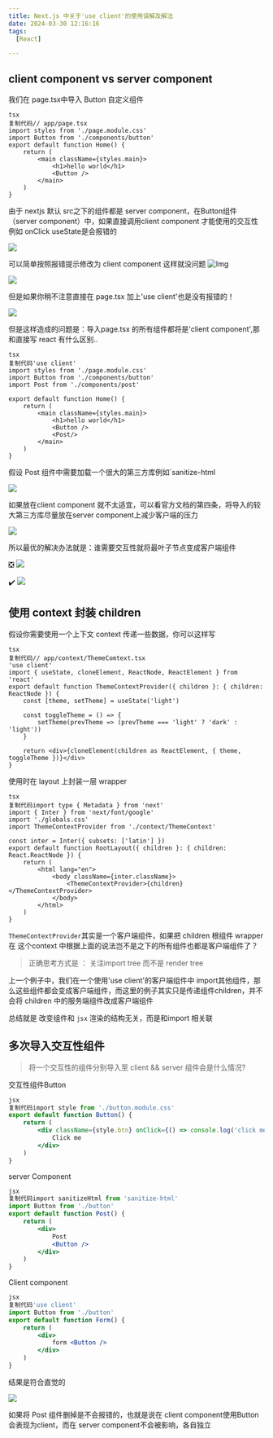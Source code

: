 ```yaml
---
title: Next.js 中关于'use client'的使用误解及解法
date: 2024-03-30 12:16:16
tags:
  [React]

---
```


## client component vs server component

我们在 page.tsx中导入 Button 自定义组件

```tsx
tsx
复制代码// app/page.tsx
import styles from './page.module.css'
import Button from './components/button'
export default function Home() {
	return (
		<main className={styles.main}>
			<h1>hello world</h1>
			<Button />
		</main>
	)
}
```

由于 nextjs 默认 src之下的组件都是 server component，在Button组件（server component）中，如果直接调用client component 才能使用的交互性例如 onClick useState是会报错的

![](http://image.hansking.cn/picgo/202403301210616.png)

可以简单按照报错提示修改为 client component 这样就没问题 ![Img](https://p3-juejin.byteimg.com/tos-cn-i-k3u1fbpfcp/52543b878e4449099b41bca54535b77a~tplv-k3u1fbpfcp-jj-mark:3024:0:0:0:q75.awebp#?w=3820&h=2092&s=804361&e=png&b=232323)

![](http://image.hansking.cn/picgo/20240330121133.png)

但是如果你稍不注意直接在 page.tsx 加上'use client'也是没有报错的！

![](http://image.hansking.cn/picgo/20240330121154.png)



但是这样造成的问题是：导入page.tsx 的所有组件都将是'client component',那和直接写 react 有什么区别..

```tsx
tsx
复制代码'use client'
import styles from './page.module.css'
import Button from './components/button'
import Post from './components/post'

export default function Home() {
	return (
		<main className={styles.main}>
			<h1>hello world</h1>
			<Button />
            <Post/>
		</main>
	)
}
```

假设 Post 组件中需要加载一个很大的第三方库例如`sanitize-html

![](http://image.hansking.cn/picgo/20240330121318.png)

如果放在client component 就不太适宜，可以看官方文档的第四条，将导入的较大第三方库尽量放在server component上减少客户端的压力 

![](http://image.hansking.cn/picgo/20240330121337.png)

所以最优的解决办法就是：谁需要交互性就将最叶子节点变成客户端组件

❎ ![](http://image.hansking.cn/picgo/20240330121407.png)

✔️ ![](http://image.hansking.cn/picgo/20240330121447.png)

## 使用 context 封装 children

假设你需要使用一个上下文 context 传递一些数据，你可以这样写

```tsx
tsx
复制代码// app/context/ThemeComtext.tsx
'use client'
import { useState, cloneElement, ReactNode, ReactElement } from 'react'
export default function ThemeContextProvider({ children }: { children: ReactNode }) {
	const [theme, setTheme] = useState('light')

	const toggleTheme = () => {
		setTheme(prevTheme => (prevTheme === 'light' ? 'dark' : 'light'))
	}

	return <div>{cloneElement(children as ReactElement, { theme, toggleTheme })}</div>
}
```

使用时在 layout 上封装一层 wrapper

```tsx
tsx
复制代码import type { Metadata } from 'next'
import { Inter } from 'next/font/google'
import './globals.css'
import ThemeContextProvider from './context/ThemeContext'

const inter = Inter({ subsets: ['latin'] })
export default function RootLayout({ children }: { children: React.ReactNode }) {
	return (
		<html lang="en">
			<body className={inter.className}>
				<ThemeContextProvider>{children}</ThemeContextProvider>
			</body>
		</html>
	)
}
```

`ThemeContextProvider`其实是一个客户端组件，如果把 children 根组件 wrapper 在 这个context 中根据上面的说法岂不是之下的所有组件也都是客户端组件了？

> 正确思考方式是 ： 关注import tree 而不是 render tree

上一个例子中，我们在一个使用'use client'的客户端组件中 import其他组件，那么这些组件都会变成客户端组件，而这里的例子其实只是传递组件children，并不会将 children 中的服务端组件改成客户端组件

总结就是 改变组件和 `jsx` 渲染的结构无关，而是和import 相关联

## 多次导入交互性组件

> 将一个交互性的组件分别导入至 client  && server 组件会是什么情况?

交互性组件Button

```jsx
jsx
复制代码import style from './button.module.css'
export default function Button() {
	return (
		<div className={style.btn} onClick={() => console.log('click me')}>
			Click me
		</div>
	)
}
```

server Component

```jsx
jsx
复制代码import sanitizeHtml from 'sanitize-html'
import Button from './button'
export default function Post() {
	return (
		<div>
			Post 
			<Button />
		</div>
	)
}
```

Client component

```jsx
jsx
复制代码'use client'
import Button from './button'
export default function Form() {
	return (
		<div>
			form <Button />
		</div>
	)
}
```

结果是符合直觉的 

![](http://image.hansking.cn/picgo/20240330121502.png)

如果将 Post 组件删掉是不会报错的，也就是说在 client component使用Button会表现为client，而在 server component不会被影响，各自独立
